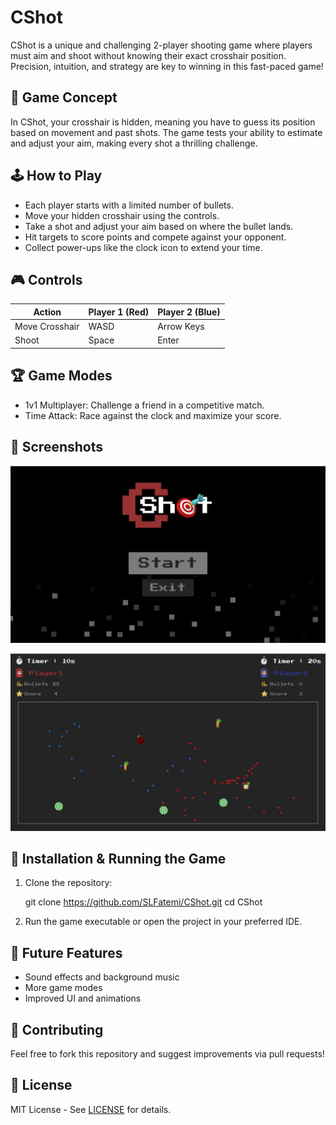 # CShot

CShot is a unique and challenging 2-player shooting game where players must aim and shoot without knowing their exact crosshair position. Precision, intuition, and strategy are key to winning in this fast-paced game!

## 🎯 Game Concept
In CShot, your crosshair is hidden, meaning you have to guess its position based on movement and past shots. The game tests your ability to estimate and adjust your aim, making every shot a thrilling challenge.

## 🕹️ How to Play
- Each player starts with a limited number of bullets.
- Move your hidden crosshair using the controls.
- Take a shot and adjust your aim based on where the bullet lands.
- Hit targets to score points and compete against your opponent.
- Collect power-ups like the clock icon to extend your time.

## 🎮 Controls
| Action      | Player 1 (Red) | Player 2 (Blue) |
|------------|--------------|----------------|
| Move Crosshair | WASD | Arrow Keys |
| Shoot | Space | Enter |

## 🏆 Game Modes
- 1v1 Multiplayer: Challenge a friend in a competitive match.
- Time Attack: Race against the clock and maximize your score.

## 📸 Screenshots
![CShot Gameplay](./Menu.png) 

![CShot Gameplay](./Main.png) 


## 🔧 Installation & Running the Game
1. Clone the repository:
  
   git clone https://github.com/SLFatemi/CShot.git
   cd CShot
   
2. Run the game executable or open the project in your preferred IDE.

## 🚀 Future Features
- Sound effects and background music
- More game modes
- Improved UI and animations

## 🤝 Contributing
Feel free to fork this repository and suggest improvements via pull requests!

## 📜 License
MIT License - See [LICENSE](./LICENSE) for details.
